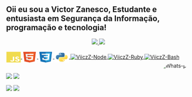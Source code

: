 ## Oii eu sou a Victor Zanesco, Estudante e entusiasta em Segurança da Informação, programação e tecnologia!
<div align="center">
  <a href="https://github.com/ViiczZanes">
  <img height="180em" src="https://github-readme-stats.vercel.app/api?username=ViiczZanes&show_icons=true&theme=tokyonight&include_all_commits=true&count_private=true"/>
  <img height="180em" src="https://github-readme-stats.vercel.app/api/top-langs/?username=ViiczZanes&layout=compact&langs_count=7&theme=tokyonight"/>
</div>
<div style="display: inline_block"><br>
  <img align="center" alt="ViiczZ-Js" height="30" width="40" src="https://raw.githubusercontent.com/devicons/devicon/master/icons/javascript/javascript-plain.svg">
  <img align="center" alt="ViiczZ-HTML" height="30" width="40" src="https://raw.githubusercontent.com/devicons/devicon/master/icons/html5/html5-original.svg">
  <img align="center" alt="ViiczZ-CSS" height="30" width="40" src="https://raw.githubusercontent.com/devicons/devicon/master/icons/css3/css3-original.svg">
  <img align="center" alt="ViiczZ-Python" height="30" width="40" src="https://raw.githubusercontent.com/devicons/devicon/master/icons/python/python-original.svg">
  <img align="center" alt="ViiczZ-Node" height="30" width="40" src="https://cdn.jsdelivr.net/gh/devicons/devicon/icons/nodejs/nodejs-original.svg" />
  <img align="center" alt="ViiczZ-Ruby" height="30" width="40" src="https://cdn.jsdelivr.net/gh/devicons/devicon/icons/ruby/ruby-original-wordmark.svg" />
  <img align="center" alt="ViiczZ-Bash" height="30" width="40" src="https://cdn.jsdelivr.net/gh/devicons/devicon/icons/bash/bash-original.svg" />



  <img align="right" alt="Whats-pic" height="150" style="border-radius:50px;" src="https://media.discordapp.net/attachments/813235286808199261/902708749297389578/QRCode_Facil.png?width=480&height=480">
</div>
  
  ##
 
<div> 
  <a href="https://t.me/ViiczZanes" target="_blank"><img
        src="https://img.shields.io/badge/-Telegram-%230077B5?style=for-the-badge&logo=telegram&logoColor=white"
        target="_blank"></a>
  <a href="https://instagram.com/viiczanes" target="_blank"><img
        src="https://img.shields.io/badge/-Instagram-%23E4405F?style=for-the-badge&logo=instagram&logoColor=white"
        target="_blank"></a>

  <a href="mailto:vic02moro@gmail.com"><img
        src="https://img.shields.io/badge/-Gmail-%23333?style=for-the-badge&logo=gmail&logoColor=white"
        target="_blank"></a>
  <a href="https://www.linkedin.com/in/victor-zanesco-moro-a01182208/" target="_blank"><img
        src="https://img.shields.io/badge/-LinkedIn-%230077B5?style=for-the-badge&logo=linkedin&logoColor=white"
        target="_blank"></a>
  
</div>
